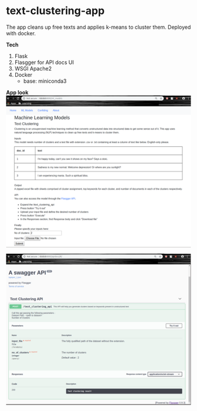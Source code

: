 # text-clustering-app
The app cleans up free texts and applies k-means to cluster them. Deployed with docker.

**Tech**
1. Flask
2. Flasgger for API docs UI 
3. WSGI Apache2
4. Docker
   - base: miniconda3

**App look**
![UI version](./img/text-clustering-app-ui.png)

![API version](./img/text-clustering-app-api.png)
